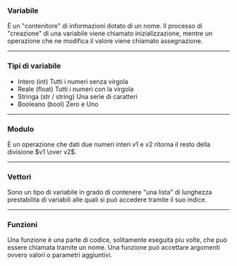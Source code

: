 ### Variabile
È un "contenitore" di informazioni dotato di un nome. Il processo di "creazione" di una variabile viene chiamato inizializzazione, mentre un operazione che ne modifica il valore viene chiamato assegnazione.

---

### Tipi di variabile
* Intero (int) Tutti i numeri senza virgola
* Reale (float) Tutti i numeri con la virgola
* Stringa (str / string) Una serie di caratteri
* Booleano (bool) Zero e Uno

---

### Modulo
È un operazione che dati due numeri interi $v1$ e $v2$ ritorna il resto della divisione $v1 \over v2$.

---

### Vettori
Sono un tipo di variabile in grado di contenere "una lista" di lunghezza prestabilita di variabili alle quali si può accedere tramite il suo indice.

---

### Funzioni
Una funzione è una parte di codice, solitamente eseguita piu volte, che può essere chiamata tramite un nome. Una funzione può accettare argomenti ovvero valori o parametri aggiuntivi.